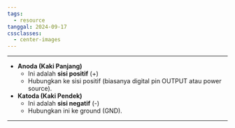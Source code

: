 ```yaml
---
tags:
  - resource
tanggal: 2024-09-17
cssclasses:
  - center-images
---
```

___
- **Anoda (Kaki Panjang)**
	- Ini adalah **sisi positif** (+)
	- Hubungkan ke sisi positif (biasanya digital pin OUTPUT atau power source).
- **Katoda (Kaki Pendek)**
	- Ini adalah **sisi negatif** (-)
	- Hubungkan ini ke ground (GND).
___
